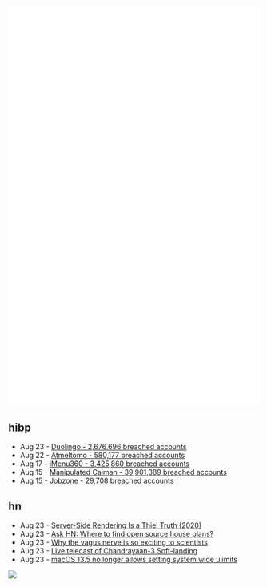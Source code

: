 ![Metrics](https://raw.githubusercontent.com/phixion/phixion/master/metrics.svg)

## hibp

<!--
for https://github.com/phixion/phixion/blob/main/.github/workflows/feeds.yml
-->
<!--START_SECTION:haveibeenpwnd-->
- Aug 23 - [Duolingo - 2,676,696 breached accounts](https://haveibeenpwned.com/PwnedWebsites#Duolingo)
- Aug 22 - [Atmeltomo - 580,177 breached accounts](https://haveibeenpwned.com/PwnedWebsites#Atmeltomo)
- Aug 17 - [iMenu360 - 3,425,860 breached accounts](https://haveibeenpwned.com/PwnedWebsites#iMenu360)
- Aug 15 - [Manipulated Caiman - 39,901,389 breached accounts](https://haveibeenpwned.com/PwnedWebsites#ManipulatedCaiman)
- Aug 15 - [Jobzone - 29,708 breached accounts](https://haveibeenpwned.com/PwnedWebsites#Jobzone)
<!--END_SECTION:haveibeenpwnd-->

## hn

<!--
for https://github.com/phixion/phixion/blob/main/.github/workflows/feeds.yml
-->
<!--START_SECTION:hn-->
- Aug 23 - [Server-Side Rendering Is a Thiel Truth (2020)](https://www.timr.co/server-side-rendering-is-a-thiel-truth/)
- Aug 23 - [Ask HN: Where to find open source house plans?](https://news.ycombinator.com/item?id=37234111)
- Aug 23 - [Why the vagus nerve is so exciting to scientists](https://www.theguardian.com/society/2023/aug/23/the-key-to-depression-obesity-alcoholism-and-more-why-the-vagus-nerve-is-so-exciting-to-scientists)
- Aug 23 - [Live telecast of Chandrayaan-3 Soft-landing](https://www.isro.gov.in/LIVE_telecast_of_Soft_landing.html)
- Aug 23 - [macOS 13.5 no longer allows setting system wide ulimits](https://developer.apple.com/forums/thread/735798)
<!--END_SECTION:hn-->

<!--
for https://yhype.me
-->
![](https://hit.yhype.me/github/profile?user_id=13013670)
